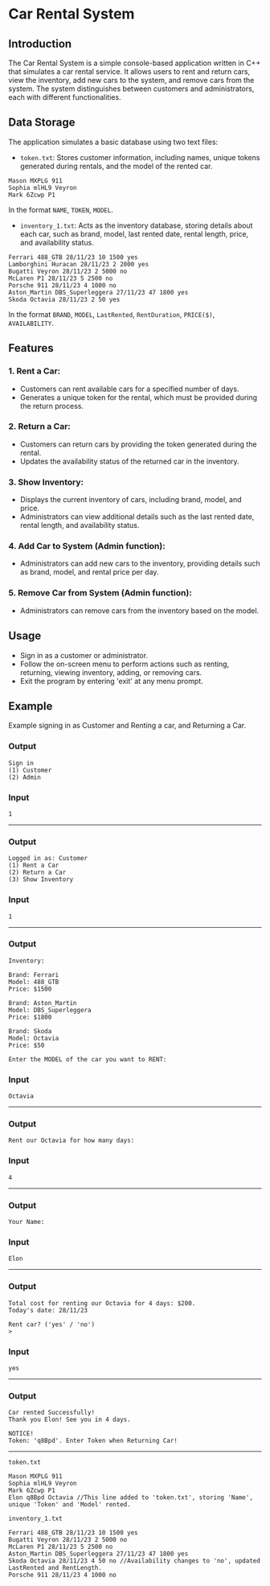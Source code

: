 # Car Rental System
## Introduction
The Car Rental System is a simple console-based application written in C++ that simulates a car rental service. It allows users to rent and return cars, view the inventory, add new cars to the system, and remove cars from the system. The system distinguishes between customers and administrators, each with different functionalities.

## Data Storage
The application simulates a basic database using two text files:

- `token.txt`: Stores customer information, including names, unique tokens generated during rentals, and the model of the rented car.
```
Mason MXPLG 911
Sophia mlHL9 Veyron
Mark 6Zcwp P1
```
In the format `NAME`, `TOKEN`, `MODEL`.

- `inventory_1.txt`: Acts as the inventory database, storing details about each car, such as brand, model, last rented date, rental length, price, and availability status.
```
Ferrari 488_GTB 28/11/23 10 1500 yes
Lamborghini Huracan 28/11/23 2 2000 yes
Bugatti Veyron 28/11/23 2 5000 no
McLaren P1 28/11/23 5 2500 no
Porsche 911 28/11/23 4 1000 no
Aston_Martin DBS_Superleggera 27/11/23 47 1800 yes
Skoda Octavia 28/11/23 2 50 yes
```
In the format `BRAND`, `MODEL`, `LastRented`, `RentDuration`, `PRICE($)`, `AVAILABILITY`.

## Features
### 1. Rent a Car:
- Customers can rent available cars for a specified number of days.
- Generates a unique token for the rental, which must be provided during the return process.

### 2. Return a Car:
- Customers can return cars by providing the token generated during the rental.
- Updates the availability status of the returned car in the inventory.

### 3. Show Inventory:
- Displays the current inventory of cars, including brand, model, and price.
- Administrators can view additional details such as the last rented date, rental length, and availability status.

### 4. Add Car to System (Admin function):
- Administrators can add new cars to the inventory, providing details such as brand, model, and rental price per day.

### 5. Remove Car from System (Admin function):
- Administrators can remove cars from the inventory based on the model.

## Usage
- Sign in as a customer or administrator.
- Follow the on-screen menu to perform actions such as renting, returning, viewing inventory, adding, or removing cars.
- Exit the program by entering 'exit' at any menu prompt.

## Example 
Example signing in as Customer and Renting a car, and Returning a Car.

### Output
```
Sign in
(1) Customer
(2) Admin
```
### Input
```
1
```
----------
### Output
```
Logged in as: Customer
(1) Rent a Car
(2) Return a Car
(3) Show Inventory
```
### Input
```
1
```
----------
### Output
```
Inventory:

Brand: Ferrari
Model: 488_GTB
Price: $1500

Brand: Aston_Martin
Model: DBS_Superleggera
Price: $1800

Brand: Skoda
Model: Octavia
Price: $50

Enter the MODEL of the car you want to RENT:
```
### Input
```
Octavia
```
----------
### Output
```
Rent our Octavia for how many days:
```
### Input
```
4
```
----------
### Output
```
Your Name:
```
### Input
```
Elon
```
----------
### Output
```
Total cost for renting our Octavia for 4 days: $200.
Today's date: 28/11/23

Rent car? ('yes' / 'no')
>
```
### Input
```
yes
```
----------
### Output
```
Car rented Successfully!
Thank you Elon! See you in 4 days.

NOTICE!
Token: 'q8Bpd'. Enter Token when Returning Car!
```
----------
`token.txt`
```
Mason MXPLG 911
Sophia mlHL9 Veyron
Mark 6Zcwp P1
Elon q8Bpd Octavia //This line added to 'token.txt', storing 'Name', unique 'Token' and 'Model' rented.
```
`inventory_1.txt`
```
Ferrari 488_GTB 28/11/23 10 1500 yes
Bugatti Veyron 28/11/23 2 5000 no
McLaren P1 28/11/23 5 2500 no
Aston_Martin DBS_Superleggera 27/11/23 47 1800 yes
Skoda Octavia 28/11/23 4 50 no //Availability changes to 'no', updated LastRented and RentLength.
Porsche 911 28/11/23 4 1000 no
```